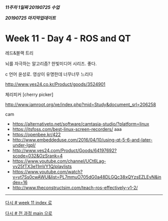 ***11주차 1일짜 20190725 수업***

***20190725 마지막업데이트***

# Week 11 - Day 4 - ROS and QT


레드&블랙 트리

뇌를 자극하는 알고리즘? 한빛미디어 시리즈. 좋다.

c 언어 윤성로. 영상이 유명한데 너무너무 느리다

http://www.yes24.co.kr/Product/goods/3524901




체리피커 [cherry picker]

http://www.iamroot.org/xe/index.php?mid=Study&document_srl=206258

cam
* https://alternativeto.net/software/camtasia-studio/?platform=linux
* https://itsfoss.com/best-linux-screen-recorders/
aaa
* https://openbee.kr/422
* http://www.embeddeduse.com/2016/04/10/using-qt-5-6-and-later-under-lgpl/
* http://www.yes24.com/Product/Goods/64197692?scode=032&OzSrank=4
* https://www.youtube.com/channel/UCt6Lag-vv25fTX3e11mVY1Q/playlists
* https://www.youtube.com/watch?v=yt7Ss0cwAWU&list=PL7mmuO705dG0a48DLGQc38xQYzsEZLEyN&index=16
* http://www.theconstructsim.com/teach-ros-effectively-v1-2/




---
[다시 # week 11 index 로](../w11.md)

[다시 # 전 과정 main 으로](../../README.md)

